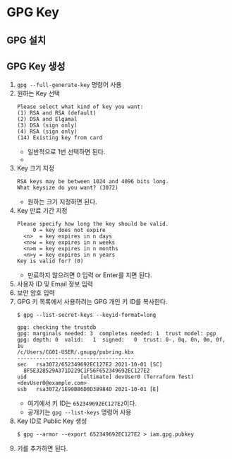 # GPG Key

## GPG 설치

## GPG Key 생성
1. ```gpg --full-generate-key``` 명령어 사용
2. 원하는 Key 선택
    ```
    Please select what kind of key you want:
    (1) RSA and RSA (default)
    (2) DSA and Elgamal
    (3) DSA (sign only)
    (4) RSA (sign only)
    (14) Existing key from card
    ```
    * 일반적으로 1번 선택하면 된다.
    * 
3. Key 크기 지정
    ```
    RSA keys may be between 1024 and 4096 bits long.
    What keysize do you want? (3072)
    ```
    * 원하는 크기 지정하면 된다.
4. Key 만료 기간 지정
    ```
    Please specify how long the key should be valid.
         0 = key does not expire
      <n>  = key expires in n days
      <n>w = key expires in n weeks
      <n>m = key expires in n months
      <n>y = key expires in n years
    Key is valid for? (0)
    ```
    * 만료하지 않으려면 0 입력 or Enter를 치면 된다.
5. 사용자 ID 및 Email 정보 입력
6. 보안 암호 입력
7. GPG 키 목록에서 사용하려는 GPG 개인 키 ID를 복사한다.
    ```
    $ gpg --list-secret-keys --keyid-format=long

    gpg: checking the trustdb
    gpg: marginals needed: 3  completes needed: 1  trust model: pgp
    gpg: depth: 0  valid:   1  signed:   0  trust: 0-, 0q, 0n, 0m, 0f, 1u
    /c/Users/CG01-USER/.gnupg/pubring.kbx
    -------------------------------------
    sec   rsa3072/652349692EC127E2 2021-10-01 [SC]
      8F5E328529A371D229C1F56F652349692EC127E2
    uid                 [ultimate] devUser0 (Terraform Test)        <devUser0@example.com>
    ssb   rsa3072/1E90B86D0D38984D 2021-10-01 [E]
    ```
    * 여기에서 키 ID는 ```652349692EC127E2```이다.
    * 공개키는 ```gpg --list-keys``` 명령어 사용
8. Key ID로 Public Key 생성
    ```
    $ gpg --armor --export 652349692EC127E2 > iam.gpg.pubkey
    ```
9. 키를 추가하면 된다.